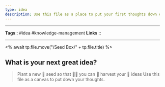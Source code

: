 ```yaml
---
type: idea
description: Use this file as a place to put your first thoughts down on
---
```


---
**Tags**:: #idea #knowledge-management 
**Links** ::

---
<% await tp.file.move("/Seed Box/" + tp.file.title) %>
## What is your next great idea?

> Plant a new 🌱 seed so that 👩‍🌾 you can 🚜 harvest your 🌽 ideas
> Use this file as a canvas to put down your thoughts.

